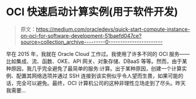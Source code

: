 # OCI 快速启动计算实例(用于软件开发)

> 原文：<https://medium.com/oracledevs/quick-start-compute-instance-on-oci-for-software-development-51baefd047ce?source=collection_archive---------0----------------------->

早在 2015 年，我就在 Oracle Cloud 工作过。我使用了许多不同的 OCI 服务——比如集成、流、函数、OKE、API 网关、对象存储、DBaaS 等等。然而，由于某种原因，我几乎完全避免了最简单的服务:计算。出于某种原因，创建一个计算实例、配置其网络选项并通过 SSH 连接到该实例似乎令人望而生畏，如果可能的话，完全可以避免。最终，OCI 计算机公司的这种非理性立场走到了尽头。昨天我需要…